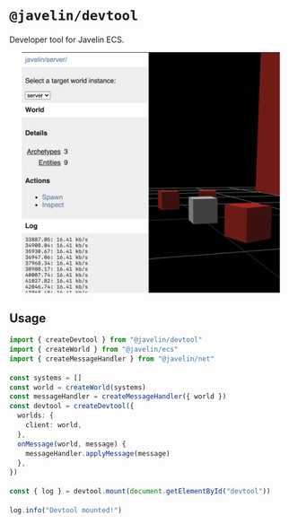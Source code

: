 # `@javelin/devtool`

Developer tool for Javelin ECS.

<p align="center">
  <img width="460" src="./screenshot.png">
</p>

## Usage

```ts
import { createDevtool } from "@javelin/devtool"
import { createWorld } from "@javelin/ecs"
import { createMessageHandler } from "@javelin/net"

const systems = []
const world = createWorld(systems)
const messageHandler = createMessageHandler({ world })
const devtool = createDevtool({
  worlds: {
    client: world,
  },
  onMessage(world, message) {
    messageHandler.applyMessage(message)
  },
})

const { log } = devtool.mount(document.getElementById("devtool"))

log.info("Devtool mounted!")
```
